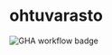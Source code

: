 # ohtuvarasto

![GHA workflow badge](https://github.com/mjouppil/ohtuvarasto/workflows/CI/badge.svg)
